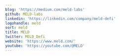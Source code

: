 ```yaml
---
blog: 'https://medium.com/meld-labs'
github: MELD-labs
linkedin: 'https://linkedin.com/company/meld-defi'
logohandle: meld
sort: meld
title: MELD
twitter: MELD_Defi
website: 'https://www.meld.com/'
youtube: 'https://youtube.com/@MELD'
---
```

